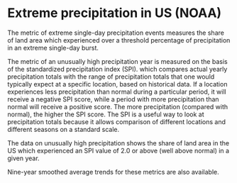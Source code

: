 # Extreme precipitation in US (NOAA)

The metric of extreme single-day precipitation events measures the share of land area which experienced over a threshold percentage of precipitation in an extreme single-day burst. 

The metric of an unusually high precipitation year is measured on the basis of the standardized precipitation index (SPI). which compares actual yearly precipitation totals with the range of precipitation totals that one would typically expect at a specific location, based on historical data. If a location experiences less precipitation than normal during a particular period, it will receive a negative SPI score, while a period with more precipitation than normal will receive a positive score. The more precipitation (compared with normal), the higher the SPI score. The SPI is a useful way to look at precipitation totals because it allows comparison of different locations and different seasons on a standard scale. 

The data on unusually high precipitation shows the share of land area in the US which experienced an SPI value of 2.0 or above (well above normal) in a given year.

Nine-year smoothed average trends for these metrics are also available.